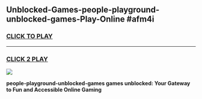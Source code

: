 
## Unblocked-Games-people-playground-unblocked-games-Play-Online #afm4i
<h3>
<a href="https://news.freeplayer.one?title=people-playground-unblocked-games&ref=3">CLICK TO PLAY</a></h3>
<hr>

<h3>
<a href="https://news.freeplayer.one?title=people-playground-unblocked-games&ref=3">CLICK 2 PLAY</a>
  
</h3>

<a href="https://news.freeplayer.one?title=people-playground-unblocked-games&ref=3"><img src="https://clearcache.store/games.png"></a>


**people-playground-unblocked-games games unblocked: Your Gateway to Fun and Accessible Online Gaming**

